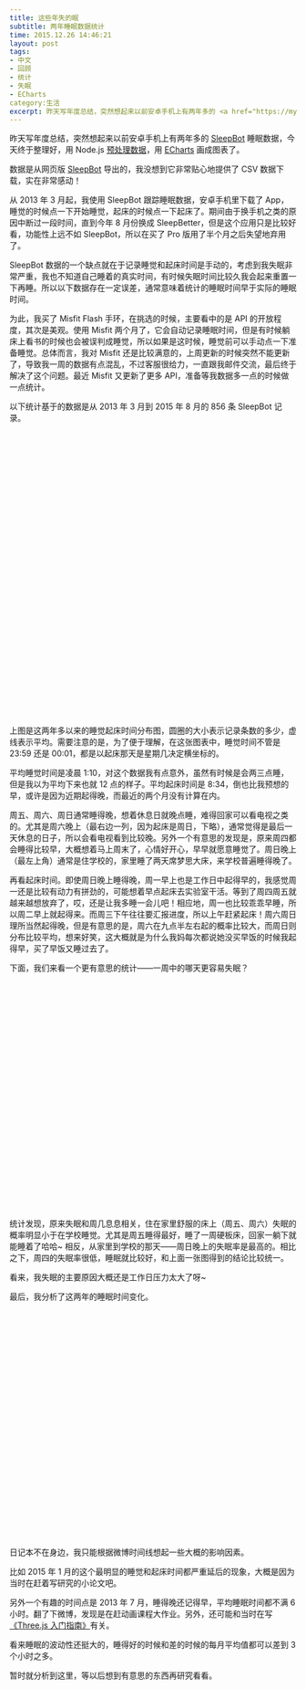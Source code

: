 ```yaml
---
title: 这些年失的眠
subtitle: 两年睡眠数据统计
time: 2015.12.26 14:46:21
layout: post
tags:
- 中文
- 回顾
- 统计
- 失眠
- ECharts
category:生活
excerpt: 昨天写年度总结，突然想起来以前安卓手机上有两年多的 <a href="https://mysleepbot.com/" target="_blank">SleepBot</a> 睡眠数据，今天终于整理好，用 Node.js <a href="https://gist.github.com/Ovilia/0cfe77f3ea69bf6fb09c" target="_blank">预处理数据</a>，用 <a href="http://echarts.baidu.com" target="_blank">ECharts</a> 画成图表了。数据是从网页版 <a href="https://mysleepbot.com/" target="_blank">SleepBot</a> 导出的，我没想到它非常贴心地提供了 CSV 数据下载，实在非常感动！
---
```


昨天写年度总结，突然想起来以前安卓手机上有两年多的 <a href="https://mysleepbot.com/" target="_blank">SleepBot</a> 睡眠数据，今天终于整理好，用 Node.js <a href="https://gist.github.com/Ovilia/0cfe77f3ea69bf6fb09c" target="_blank">预处理数据</a>，用 <a href="http://echarts.baidu.com" target="_blank">ECharts</a> 画成图表了。

数据是从网页版 <a href="https://mysleepbot.com/" target="_blank">SleepBot</a> 导出的，我没想到它非常贴心地提供了 CSV 数据下载，实在非常感动！

从 2013 年 3 月起，我使用 SleepBot 跟踪睡眠数据，安卓手机里下载了 App，睡觉的时候点一下开始睡觉，起床的时候点一下起床了。期间由于换手机之类的原因中断过一段时间，直到今年 8 月份换成 SleepBetter，但是这个应用只是比较好看，功能性上远不如 SleepBot，所以在买了 Pro 版用了半个月之后失望地弃用了。

SleepBot 数据的一个缺点就在于记录睡觉和起床时间是手动的，考虑到我失眠非常严重，我也不知道自己睡着的真实时间，有时候失眠时间比较久我会起来重置一下再睡。所以以下数据存在一定误差，通常意味着统计的睡眠时间早于实际的睡眠时间。

为此，我买了 Misfit Flash 手环，在挑选的时候，主要看中的是 API 的开放程度，其次是美观。使用 Misfit 两个月了，它会自动记录睡眠时间，但是有时候躺床上看书的时候也会被误判成睡觉，所以如果是这时候，睡觉前可以手动点一下准备睡觉。总体而言，我对 Misfit 还是比较满意的，上周更新的时候突然不能更新了，导致我一周的数据有点混乱，不过客服很给力，一直跟我邮件交流，最后终于解决了这个问题。最近 Misfit 又更新了更多 API，准备等我数据多一点的时候做一点统计。

以下统计基于的数据是从 2013 年 3 月到 2015 年 8 月的 856 条 SleepBot 记录。

<div id="weekly-chart" style="height: 500px;"></div>

上图是这两年多以来的睡觉起床时间分布图，圆圈的大小表示记录条数的多少，虚线表示平均。需要注意的是，为了便于理解，在这张图表中，睡觉时间不管是 23:59 还是 00:01，都是以起床那天是星期几决定横坐标的。

平均睡觉时间是凌晨 1:10，对这个数据我有点意外，虽然有时候是会两三点睡，但是我以为平均下来也就 12 点的样子。平均起床时间是 8:34，倒也比我预想的早，或许是因为近期起得晚，而最近的两个月没有计算在内。

周五、周六、周日通常睡得晚，想着休息日就晚点睡，难得回家可以看电视之类的。尤其是周六晚上（最右边一列，因为起床是周日，下略），通常觉得是最后一天休息的日子，所以会看电视看到比较晚。另外一个有意思的发现是，原来周四都会睡得比较早，大概想着马上周末了，心情好开心，早早就愿意睡觉了。周日晚上（最左上角）通常是住学校的，家里睡了两天席梦思大床，来学校普遍睡得晚了。

再看起床时间。即使周日晚上睡得晚，周一早上也是工作日中起得早的，我感觉周一还是比较有动力有拼劲的，可能想着早点起床去实验室干活。等到了周四周五就越来越想放弃了，哎，还是让我多睡一会儿吧！相应地，周一也比较乖乖早睡，所以周二早上就起得来。而周三下午往往要汇报进度，所以上午赶紧起床！周六周日理所当然起得晚，但是有意思的是，周六在九点半左右起的概率比较大，而周日则分布比较平均，想来好笑，这大概就是为什么我妈每次都说她没买早饭的时候我起得早，买了早饭又睡过去了。

下面，我们来看一个更有意思的统计——一周中的哪天更容易失眠？

<div id="sleepless-chart" style="height: 400px"></div>

统计发现，原来失眠和周几息息相关，住在家里舒服的床上（周五、周六）失眠的概率明显小于在学校睡觉。尤其是周五睡得最好，睡了一周硬板床，回家一躺下就能睡着了哈哈~ 相反，从家里到学校的那天——周日晚上的失眠率是最高的。相比之下，周四的失眠率很低，睡眠就比较好，和上面一张图得到的结论比较统一。

看来，我失眠的主要原因大概还是工作日压力太大了呀~

最后，我分析了这两年的睡眠时间变化。

<div id="monthly-chart" style="height: 400px"></div>

日记本不在身边，我只能根据微博时间线想起一些大概的影响因素。

比如 2015 年 1 月的这个最明显的睡觉和起床时间都严重延后的现象，大概是因为当时在赶着写研究的小论文吧。

另外一个有趣的时间点是 2013 年 7 月，睡得晚还记得早，平均睡眠时间都不满 6 小时。翻了下微博，发现是在赶动画课程大作业。另外，还可能和当时在写<a href="http://www.ituring.com.cn/book/1272" target="_blank">《Three.js 入门指南》</a>有关。

看来睡眠的波动性还挺大的，睡得好的时候和差的时候的每月平均值都可以差到 3 个小时之多。

暂时就分析到这里，等以后想到有意思的东西再研究看看。

<script type="text/javascript">
    var clrPrimary = '#22C3AA';
    var clrContrast = '#D0648A';

    var loadJs = [['{{ site.url }}/js/echarts-all.js', function() {

        var minHour = -11;
        var maxHour = 2;

        var sleepBin = [
            [ 34, 38, 19, 9, 4, 1, 0, 0, 0, 0, 0, 0, 0, 0, 0, 0, 0, 0, 0, 0, 0, 2, 1, 15 ],
            [ 40, 25, 19, 3, 3, 0, 1, 0, 0, 0, 0, 0, 0, 0, 0, 0, 0, 0, 0, 0, 0, 0, 4, 27 ],
            [ 41, 31, 20, 3, 3, 0, 0, 0, 0, 0, 1, 0, 0, 0, 0, 0, 0, 0, 1, 0, 0, 0, 1, 20 ],
            [ 50, 37, 10, 8, 1, 0, 0, 0, 0, 0, 0, 0, 0, 0, 0, 0, 0, 0, 0, 0, 0, 1, 2, 14 ],
            [ 58, 25, 15, 6, 1, 2, 0, 0, 0, 0, 0, 0, 0, 0, 0, 0, 0, 0, 0, 0, 0, 0, 0, 15 ],
            [ 29, 46, 18, 8, 0, 0, 0, 0, 1, 0, 0, 0, 0, 0, 0, 0, 0, 0, 0, 0, 0, 1, 3, 16 ],
            [ 27, 47, 34, 1, 3, 3, 0, 0, 1, 0, 0, 0, 0, 0, 0, 0, 0, 0, 0, 0, 0, 0, 0, 7 ]];
        var awakeBin = [
            [ 0, 0, 0, 0, 0, 1, 13, 9, 45, 24, 19, 6, 3, 2, 0, 0, 0, 0, 0, 0, 0, 0, 0, 1 ],
            [ 0, 0, 0, 0, 0, 3, 25, 19, 40, 14, 13, 8, 0, 0, 0, 0, 0, 0, 0, 0, 0, 0, 0, 0 ],
            [ 0, 0, 0, 0, 0, 0, 9, 21, 55, 17, 11, 4, 3, 1, 0, 0, 0, 0, 0, 0, 0, 0, 0, 0 ],
            [ 0, 0, 0, 0, 0, 0, 12, 21, 59, 19, 6, 6, 0, 0, 0, 0, 0, 0, 0, 0, 0, 0, 0, 0 ],
            [ 0, 0, 0, 0, 0, 0, 6, 18, 51, 23, 15, 7, 1, 0, 0, 0, 0, 0, 0, 0, 0, 0, 0, 1 ],
            [ 0, 0, 0, 0, 0, 0, 1, 7, 26, 51, 25, 12, 0, 0, 0, 0, 0, 0, 0, 0, 0, 0, 0, 0 ],
            [ 0, 1, 0, 0, 0, 0, 2, 6, 22, 31, 29, 29, 3, 0, 0, 0, 0, 0, 0, 0, 0, 0, 0, 0 ]];
        var sleepBinData = [];
        var awakeBinData = [];
        for (var did = 0; did < 7; ++did) {
            for (var hid = 0; hid < 24; ++hid) {
                var hour = hid < 12 ? -hid : 24 - hid;
                if (hour > maxHour || hour < minHour) {
                    continue;
                }
                if (sleepBin[did][hid] > 0) {
                    sleepBinData.push([did, hour, sleepBin[did][hid]]);
                }
                if (awakeBin[did][hid] > 0) {
                    awakeBinData.push([did, hour, awakeBin[did][hid]]);
                }
            }
        }

        var weeklySleep = [1.29, 0.93, 1.08, 1, 1.06, 1.19, 1.67];
        var weeklyAwake = [7.89, 8.35, 7.92, 8.51, 8.55, 9.49, 9.28];

        var yAxis = {
            type: 'value',
            axisLine: {
                show: false
            },
            name: '小时',
            min: minHour,
            max: maxHour,
            splitNumber: maxHour - minHour,
            axisLabel: {
                formatter: function (h) {
                    h = -Math.floor(h);
                    if (h < 0) { return h + 24 + ':00';
                    } else { return h + ':00';
                    }
                },
                margin: 20
            },
            splitLine: {
                lineStyle: {
                    color: '#ddd'
                }
            }
        };

        var weekChart = echarts.init(document.getElementById('weekly-chart'));
        weekChart.setOption({
            title: {
                text: '睡觉起床时间分布'
            },
            grid: {
                left: 60,
                right: 30,
                top: 40,
                bottom: 40
            },
            tooltip: {
                trigger: 'item',
                formatter: function(params) {
                    var name = ['一', '二', '三', '四', '五', '六', '日'];
                    var day = '周' + name[params.data[0]];

                    var h = -Math.floor(params.data[1]);
                    if (h < 0) {
                        h = h + 24;
                    }

                    if (params.seriesName === '平均睡觉' || params.seriesName === '平均起床') { var hours = -params.data[1] < 0
                            ? 24 - params.data[1] : -params.data[1];
                        var hour = Math.floor(hours);
                        var min = Math.floor((hours - hour) * 60) + '';
                        if (min.length < 2) {
                            min = '0' + min;
                        }
                        return day + params.seriesName + '时间：' + hour + ':' + min;
                    } else {
                        return day + '在 ' + h + ':00-' + h + ':59<br />'
                            + params.seriesName + '次数：' + params.data[2] + '/856';
                    }
                }
            },
            legend: {
                data: ['睡觉', '起床'],
                left: 'right'
            },
            calculable: true,
            yAxis: [yAxis],
            xAxis: [{
                type: 'value',
                axisLine: {
                    show: false
                },
                name: '周几',
                axisLabel: {
                    formatter: function (d) {
                        var name = ['一', '二', '三', '四', '五', '六', '日'];
                        return '周' + name[d];
                    },
                    interval: 0,
                    margin: 20
                }
            }],
            series: [{
                name: '睡觉',
                type: 'scatter',
                data: sleepBinData,
                symbolSize: function (value) {
                    var ratio = window.innerWidth > 800 ? 1.8 : 3;
                    return Math.round(value[2] / ratio);
                },
                symbol: 'emptyCircle',
                itemStyle: {
                    normal: {
                        color: clrPrimary
                    }
                }
            }, {
                name: '起床',
                type: 'scatter',
                data: awakeBinData,
                symbolSize: function (value) {
                    return Math.round(value[2] / 1.8);
                },
                symbol: 'emptyCircle',
                itemStyle: {
                    normal: {
                        color: clrContrast
                    }
                }
            }, {
                name: '平均睡觉',
                type: 'line',
                data: (function () {
                    var r = [];
                    for (var did = 0; did < 7; ++did) {
                        r.push([did, -weeklySleep[did]]);
                    }
                    return r;
                })(),
                itemStyle: {
                    normal: { color: clrPrimary, lineStyle: {
                        type: 'dashed' }
                    }
                }
            }, {
                name: '平均起床',
                type: 'line',
                data: (function () {
                    var r = [];
                    for (var did = 0; did < 7; ++did) {
                        r.push([did, -weeklyAwake[did]]);
                    }
                    return r;
                })(),
                itemStyle: {
                    normal: {
                        color: clrContrast,
                        lineStyle: {
                            type: 'dashed'
                        }
                    }
                }
            }]
        });




        var monthly = [['2015-9',1.44,9],['2015-8',1.48,8.91],['2015-6',0.99,8],['2015-5',0.63,8.64],['2015-4',1.67,8.98],['2015-3',1.32,8.53],['2015-2',1.02,8.45],['2015-1',2.39,9.84],['2014-12',1.2,8.92],['2014-11',1,8.71],['2014-10',0.45,7.94],['2014-9',0.98,8.23],['2014-8',0.35,8.09],['2014-7',0.53,8.18],['2014-6',0.94,8.47],['2014-5',1.48,8.39],['2014-4',1.1,8.91],['2014-3',1.1,8.65],['2014-2',0.96,8.62],['2014-1',1.61,9.17],['2013-12',1.82,8.11],['2013-11',1.55,8.98],['2013-10',0.6,8.39],['2013-9',1.07,7.42],['2013-8',0.8,8.24],['2013-7',2.13,8],['2013-6',1.56,8.37],['2013-5',1.2,9.2],['2013-4',0.69,8.9],['2013-3',0.86,8.89],['2013-3',0.46,8.35]];
        var monthlyX = [];
        var monthlySleepData = [];
        var monthlyAwakeData = [];
        var monthlyDurData = [];
        for (var mid = monthly.length - 1; mid >= 0; --mid) {
            monthlyX.push(monthly[mid][0]);
            monthlySleepData.push(-monthly[mid][1]);
            monthlyAwakeData.push(-monthly[mid][2]);
            monthlyDurData.push(monthly[mid][2] - monthly[mid][1]);
        }

        var monthChart = echarts.init(document.getElementById('monthly-chart'));
        monthChart.setOption({
            title: {
                text: '睡觉起床时间分布'
            },
            grid: {
                left: 60,
                right: 60,
                top: 40,
                bottom: 40
            },
            legend: {
                data:['睡觉', '起床', '睡眠时长'],
                left: 'right'
            },
            tooltip: {
                trigger: 'axis',
                formatter: function (params) {
                    function formatTime(h) {
                        var hours = -h < 0 ? 24 - h : -h;
                        var hour = Math.floor(hours);
                        var min = Math.floor((hours - hour) * 60) + '';
                        if (min.length < 2) {
                            min = '0' + min; 
                        }
                        return hour + ':' + min;
                    }

                    return params[0][1] + '<br />平均' + params[0][0] + '时间：'
                        + formatTime(params[0][2]) + '<br />平均' + params[1][0]
                        + '时间：' + formatTime(params[1][2]) + '<br />睡眠时长：'
                        + formatTime(params[1][2] - params[0][2]);
                },
                axisPointer: {
                    lineStyle: {
                        color: '#999'
                    }
                }
            },
            yAxis: [
                yAxis, {
                    type: 'value',
                    axisLine: {
                        show: false
                    },
                    min: 0,
                    max: 10,
                    name: '时长',
                    axisLabel: {
                        formatter: function (h) {
                            h = Math.floor(h);
                            return h + ' 小时';
                        },
                        margin: 10
                    },
                    splitLine: {
                        show: false
                    }
                }
            ],
            xAxis: [{
                type: 'category',
                data: monthlyX,
                axisLine: {
                    show: false
                },
                name: '月份',
                axisLabel: {
                    margin: 20
                },
                axisTick: {
                    show: false
                },
                splitLine: {
                    show: false
                }
            }],
            series: [{
                name: '睡觉',
                type: 'line',
                data: monthlySleepData,
                symbol: 'emptyCircle',
                itemStyle: {
                    normal: {
                        color: clrPrimary
                    }
                }
            }, {
                name: '起床',
                type: 'line',
                data: monthlyAwakeData,
                symbol: 'emptyCircle',
                itemStyle: {
                    normal: {
                        color: clrContrast
                    }
                }
            }, {
                name: '睡眠时长',
                type: 'bar',
                data: monthlyDurData,
                itemStyle: {
                    normal: {
                        color: 'rgba(150, 150, 150, 0.3)'
                    },
                    emphasis: {
                        color: 'rgba(150, 150, 150, 0.5)'
                    }
                },
                yAxisIndex: 1
            }]
        });

        var labelStyle = {
            color: clrPrimary,
            label: {
                show: true,
                position: 'insideTop',
                textStyle: {
                    fontSize: 15
                },
                formatter: function (params) {
                    return Math.floor(params.value * 1000) / 10 + '%';
                }
            }
        };
        var sleeplessBin = [17, 12, 13, 6, 5, 9, 20];
        var dayOfWeekBin = [122, 121, 123, 122, 122, 123, 123];
        var sleepData = [];
        for (var did = 0; did < 7; ++did) {
            sleepData.push(sleeplessBin[did] / dayOfWeekBin[did]);
        }

        var sleeplessChart = echarts.init(document.getElementById('sleepless-chart'));
        sleeplessChart.setOption({
            title: {
                text: '最容易失眠的夜晚'
            },
            tooltip: {
                formatter: function (params) {
                    return params[0] + '晚上失眠概率 '
                        + Math.floor(params[2] * 1000) / 10 + '%';
                }
            },
            grid: {
                left: 30,
                right: 30,
                top: 40,
                bottom: 40
            },
            yAxis: [{
                type: 'value',
                axisLine: {
                    show: false
                },
                axisLabel: {
                    formatter: function (v) {
                        return Math.floor(v * 100) + '%';
                    }
                },
                splitLine: {
                    show: false
                }
            }],
            xAxis: [{
                type: 'category',
                data: ['周一', '周二', '周三', '周四', '周五', '周六', '周日'],
                axisLine: {
                    show: false
                },
                name: '星期',
                axisLabel: {
                    margin: 20
                },
                axisTick: {
                    show: false
                },
                splitLine: {
                    show: false
                }
            }],
            series: [{
                name: '失眠日数',
                type: 'bar',
                data: sleepData,
                itemStyle: {
                    normal: labelStyle,
                    emphasis: labelStyle
                }
            }]
        });

        $(window).resize(function () {
            weekChart.resize();
            monthChart.resize();
            sleeplessChart.resize();
        });
    }]];
</script>
